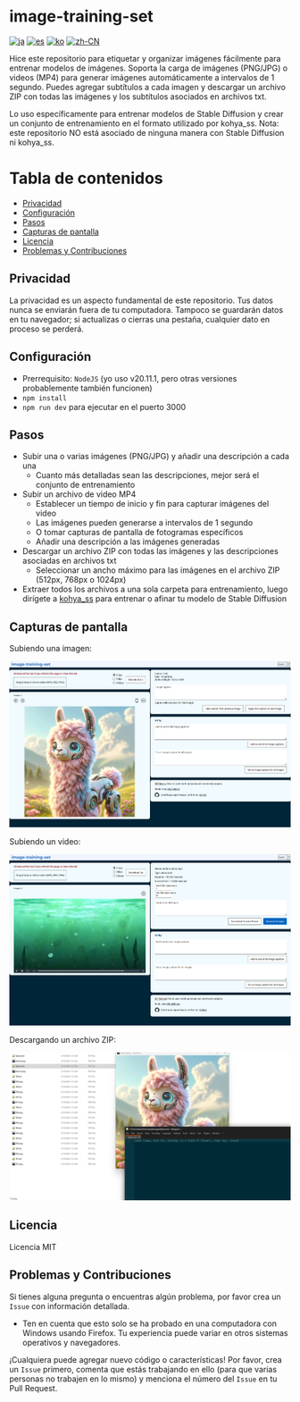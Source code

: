 # image-training-set

[![ja](https://img.shields.io/badge/lang-Japanese-green?color=1a5296)](https://github.com/machinellama/image-training-set/blob/main/translated-md/README.ja.md)
[![es](https://img.shields.io/badge/lang-Spanish-green?color=1a5296)](https://github.com/machinellama/image-training-set/blob/main/translated-md/README.es.md)
[![ko](https://img.shields.io/badge/lang-Korean-green?color=1a5296)](https://github.com/machinellama/image-training-set/blob/main/translated-md/README.ko.md)
[![zh-CN](https://img.shields.io/badge/lang-Simplified--Chinese-green?color=1a5296)](https://github.com/machinellama/image-training-set/blob/main/translated-md/README.zh-CN.md)

Hice este repositorio para etiquetar y organizar imágenes fácilmente para entrenar modelos de imágenes. Soporta la carga de imágenes (PNG/JPG) o videos (MP4) para generar imágenes automáticamente a intervalos de 1 segundo. Puedes agregar subtítulos a cada imagen y descargar un archivo ZIP con todas las imágenes y los subtítulos asociados en archivos txt.

Lo uso específicamente para entrenar modelos de Stable Diffusion y crear un conjunto de entrenamiento en el formato utilizado por kohya_ss. Nota: este repositorio NO está asociado de ninguna manera con Stable Diffusion ni kohya_ss.

# Tabla de contenidos
- [Privacidad](#Privacidad)
- [Configuración](#Configuración)
- [Pasos](#Pasos)
- [Capturas de pantalla](#Capturas%20de%20pantalla)
- [Licencia](#Licencia)
- [Problemas y Contribuciones](#Problemas%20y%20Contribuciones)

## Privacidad
La privacidad es un aspecto fundamental de este repositorio. Tus datos nunca se enviarán fuera de tu computadora. Tampoco se guardarán datos en tu navegador; si actualizas o cierras una pestaña, cualquier dato en proceso se perderá.

## Configuración

- Prerrequisito: `NodeJS` (yo uso v20.11.1, pero otras versiones probablemente también funcionen)
- `npm install`
- `npm run dev` para ejecutar en el puerto 3000

## Pasos

- Subir una o varias imágenes (PNG/JPG) y añadir una descripción a cada una
  - Cuanto más detalladas sean las descripciones, mejor será el conjunto de entrenamiento
- Subir un archivo de video MP4
  - Establecer un tiempo de inicio y fin para capturar imágenes del video
  - Las imágenes pueden generarse a intervalos de 1 segundo
  - O tomar capturas de pantalla de fotogramas específicos
  - Añadir una descripción a las imágenes generadas
- Descargar un archivo ZIP con todas las imágenes y las descripciones asociadas en archivos txt
  - Seleccionar un ancho máximo para las imágenes en el archivo ZIP (512px, 768px o 1024px)
- Extraer todos los archivos a una sola carpeta para entrenamiento, luego dirígete a [kohya_ss](https://github.com/bmaltais/kohya_ss) para entrenar o afinar tu modelo de Stable Diffusion

## Capturas de pantalla

Subiendo una imagen:

<img src="../images/its1.png" alt="image-training-set" width="650"/>

Subiendo un video:

<img src="../images/its2.png" alt="image-training-set" width="650"/>

Descargando un archivo ZIP:

<img src="../images/its3.png" alt="image-training-set" width="650"/>

## Licencia
Licencia MIT

## Problemas y Contribuciones
Si tienes alguna pregunta o encuentras algún problema, por favor crea un `Issue` con información detallada.
  - Ten en cuenta que esto solo se ha probado en una computadora con Windows usando Firefox. Tu experiencia puede variar en otros sistemas operativos y navegadores.

¡Cualquiera puede agregar nuevo código o características! Por favor, crea un `Issue` primero, comenta que estás trabajando en ello (para que varias personas no trabajen en lo mismo) y menciona el número del `Issue` en tu Pull Request.
